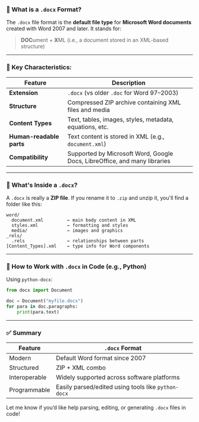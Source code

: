 ### 📄 What is a `.docx` Format?

The `.docx` file format is the **default file type** for **Microsoft Word documents** created with Word 2007 and later. It stands for:

> **DOC**ument + **X**ML (i.e., a document stored in an XML-based structure)

---

### 🔹 Key Characteristics:

| Feature                  | Description                                                               |
| ------------------------ | ------------------------------------------------------------------------- |
| **Extension**            | `.docx` (vs older `.doc` for Word 97–2003)                                |
| **Structure**            | Compressed ZIP archive containing XML files and media                     |
| **Content Types**        | Text, tables, images, styles, metadata, equations, etc.                   |
| **Human-readable parts** | Text content is stored in XML (e.g., `document.xml`)                      |
| **Compatibility**        | Supported by Microsoft Word, Google Docs, LibreOffice, and many libraries |

---

### 🔹 What's Inside a `.docx`?

A `.docx` is really a **ZIP file**. If you rename it to `.zip` and unzip it, you'll find a folder like this:

```
word/
  document.xml         ← main body content in XML
  styles.xml           ← formatting and styles
  media/               ← images and graphics
_rels/
  .rels                ← relationships between parts
[Content_Types].xml    ← type info for Word components
```

---

### 🔧 How to Work with `.docx` in Code (e.g., Python)

Using `python-docx`:

```python
from docx import Document

doc = Document("myfile.docx")
for para in doc.paragraphs:
    print(para.text)
```

---

### ✅ Summary

| Feature       | `.docx` Format                                      |
| ------------- | --------------------------------------------------- |
| Modern        | Default Word format since 2007                      |
| Structured    | ZIP + XML combo                                     |
| Interoperable | Widely supported across software platforms          |
| Programmable  | Easily parsed/edited using tools like `python-docx` |

Let me know if you’d like help parsing, editing, or generating `.docx` files in code!


